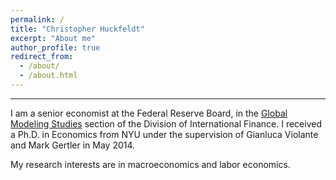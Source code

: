 ```yaml
---
permalink: /
title: "Christopher Huckfeldt"
excerpt: "About me"
author_profile: true
redirect_from: 
  - /about/
  - /about.html
---
```

---

I am a senior economist at the Federal Reserve Board, in the [Global Modeling Studies](https://www.federalreserve.gov/econres/ifgms-staff.htm) section of the Division of International Finance. I received a Ph.D. in Economics from NYU under the supervision of Gianluca Violante and Mark Gertler in May 2014.

My research interests are in macroeconomics and labor economics.  



